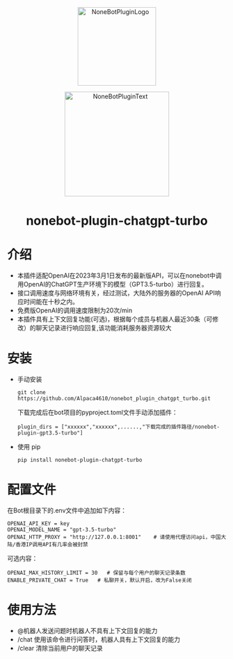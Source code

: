 <div align="center">
  <a href="https://v2.nonebot.dev/store"><img src="https://github.com/A-kirami/nonebot-plugin-template/blob/resources/nbp_logo.png" width="180" height="180" alt="NoneBotPluginLogo"></a>
  <br>
  <p><img src="https://github.com/A-kirami/nonebot-plugin-template/blob/resources/NoneBotPlugin.svg" width="240" alt="NoneBotPluginText"></p>
</div>

<div align="center">

# nonebot-plugin-chatgpt-turbo
</div>

# 介绍
- 本插件适配OpenAI在2023年3月1日发布的最新版API，可以在nonebot中调用OpenAI的ChatGPT生产环境下的模型（GPT3.5-turbo）进行回复。
- 接口调用速度与网络环境有关，经过测试，大陆外的服务器的OpenAI API响应时间能在十秒之内。
- 免费版OpenAI的调用速度限制为20次/min
- 本插件具有上下文回复功能(可选)，根据每个成员与机器人最近30条（可修改）的聊天记录进行响应回复,该功能消耗服务器资源较大
# 安装

* 手动安装
  ```
  git clone https://github.com/Alpaca4610/nonebot_plugin_chatgpt_turbo.git
  ```

  下载完成后在bot项目的pyproject.toml文件手动添加插件：

  ```
  plugin_dirs = ["xxxxxx","xxxxxx",......,"下载完成的插件路径/nonebot-plugin-gpt3.5-turbo"]
  ```
* 使用 pip
  ```
  pip install nonebot-plugin-chatgpt-turbo
  ```

# 配置文件

在Bot根目录下的.env文件中追加如下内容：

```
OPENAI_API_KEY = key
OPENAI_MODEL_NAME = "gpt-3.5-turbo"
OPENAI_HTTP_PROXY = "http://127.0.0.1:8001"    # 请使用代理访问api，中国大陆/香港IP调用API有几率会被封禁
```

可选内容：
```
OPENAI_MAX_HISTORY_LIMIT = 30   # 保留与每个用户的聊天记录条数
ENABLE_PRIVATE_CHAT = True   # 私聊开关，默认开启，改为False关闭
```


# 使用方法

- @机器人发送问题时机器人不具有上下文回复的能力
- /chat 使用该命令进行问答时，机器人具有上下文回复的能力
- /clear 清除当前用户的聊天记录
